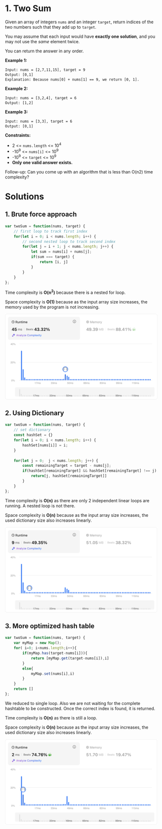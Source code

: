 # 1. Two Sum

Given an array of integers `nums` and an integer `target`, return indices of the two numbers such that they add up to `target`.

You may assume that each input would have **exactly one solution**, and you may not use the *same* element twice.

You can return the answer in any order.

**Example 1:**

```
Input: nums = [2,7,11,15], target = 9
Output: [0,1]
Explanation: Because nums[0] + nums[1] == 9, we return [0, 1].
```

**Example 2:**

```
Input: nums = [3,2,4], target = 6
Output: [1,2]
```

**Example 3:**

```
Input: nums = [3,3], target = 6
Output: [0,1]
```

 

**Constraints:**

- 2 <= `nums.length` <= 10<sup>4</sup>
- -10<sup>9</sup> <= `nums[i]` <= 10<sup>9</sup>
- -10<sup>9</sup> <= `target` <= 10<sup>9</sup>
- **Only one valid answer exists.**

 
Follow-up: Can you come up with an algorithm that is less than O(n2) time complexity?

# Solutions

## 1. Brute force approach

```javascript
var twoSum = function(nums, target) {
    // first loop to track first index
    for(let i = 0; i < nums.length; i++) {
        // second nested loop to track second index
        for(let j = i + 1; j < nums.length; j++) {
            let sum = nums[i] + nums[j];
            if(sum === target) {
                return [i, j]
            }
        }
    }
};
```
Time complexity is **O(n<sup>2</sup>)** because there is a nested for loop.

Space complexity is **O(1)** because as the input array size increases, the memory used by the program is not increasing.

<img src="./brute-force-performance.png" style="width: 600px" alt="Brute force performance"/>

## 2. Using Dictionary

```javascript
var twoSum = function(nums, target) {
    // set dictionary
    const hashSet = {}
    for(let i = 0; i < nums.length; i++) {
        hashSet[nums[i]] = i;
    }
    
    for(let j = 0;  j < nums.length; j++) {
        const remainingTarget = target - nums[j];
        if(hashSet[remainingTarget] && hashSet[remainingTarget] !== j) {
            return[j, hashSet[remainingTarget]]
        }
    }
};
```

Time complexity is **O(n)** as there are only 2 independent linear loops are running. A nested loop is not there.

Space complexity is **O(n)** because as the input array size increases, the used dictionary size also increases linearly.

<img src="./hashset-performance.png" style="width: 600px" alt="Hashset performance"/>

## 3. More optimized hash table

```javascript
var twoSum = function(nums, target) {
    var myMap = new Map();
    for( i=0; i<nums.length;i++){
        if(myMap.has(target-nums[i])){
            return [myMap.get(target-nums[i]),i]
        }
        else{
            myMap.set(nums[i],i)
        }
    }
    return []
};
```

We reduced to single loop. Also we are not waiting for the complete hashtable to be constructed. Once the correct index is found, it is returned.

Time complexity is **O(n)** as there is still a loop.

Space complexity is **O(n)** because as the input array size increases, the used dictionary size also increases linearly.

<img src="./optimized-hashtable.png" style="width: 600px" alt="Optimized hashtable performance"/>